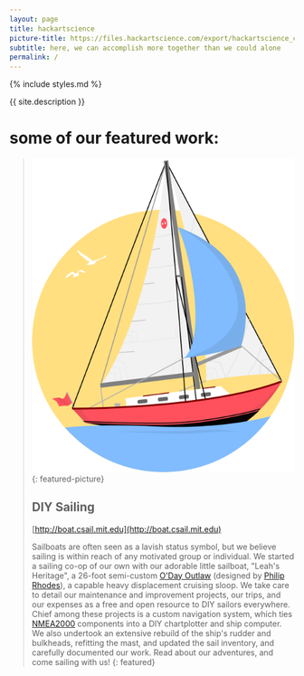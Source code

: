 ```yaml
---
layout: page
title: hackartscience
picture-title: https://files.hackartscience.com/export/hackartscience_common/logo/hackartscience.svg
subtitle: here, we can accomplish more together than we could alone
permalink: /
---
```


{% include styles.md %}

{{ site.description }}

some of our featured work:
==========================

> ![DIY Sailing](/images/boat.svg)
> {: featured-picture}
>
> DIY Sailing
> -----------
>
> [http://boat.csail.mit.edu](http://boat.csail.mit.edu)
>
> Sailboats are often seen as a lavish status symbol, but we believe sailing is within reach of any motivated group or individual.
> We started a sailing co-op of our own with our adorable little sailboat, "Leah's Heritage", a 26-foot semi-custom [O'Day Outlaw](http://sailboatdata.com/viewrecord.asp?class_id=436) (designed by [Philip Rhodes](https://en.wikipedia.org/wiki/Philip_Rhodes)), a capable heavy displacement cruising sloop.
> We take care to detail our maintenance and improvement projects, our trips, and our expenses as a free and open resource to DIY sailors everywhere.
> Chief among these projects is a custom navigation system, which ties [NMEA2000](https://en.wikipedia.org/wiki/NMEA_2000) components into a DIY chartplotter and ship computer.
> We also undertook an extensive rebuild of the ship's rudder and bulkheads, refitting the mast, and updated the sail inventory, and carefully documented our work.
>Read about our adventures, and come sailing with us!
{: featured}
